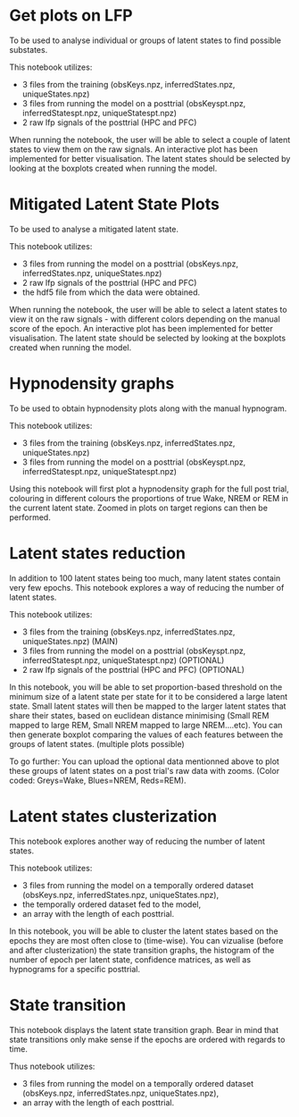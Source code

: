 # Get plots on LFP
To be used to analyse individual or groups of latent states to find possible substates.

This notebook utilizes:
- 3 files from the training (obsKeys.npz, inferredStates.npz, uniqueStates.npz)
- 3 files from running the model on a posttrial (obsKeyspt.npz, inferredStatespt.npz, uniqueStatespt.npz)
- 2 raw lfp signals of the posttrial (HPC and PFC)

When running the notebook, the user will be able to select a couple of latent states to view them on the raw signals.
An interactive plot has been implemented for better visualisation.
The latent states should be selected by looking at the boxplots created when running the model.


# Mitigated Latent State Plots
To be used to analyse a mitigated latent state.

This notebook utilizes:
- 3 files from running the model on a posttrial (obsKeys.npz, inferredStates.npz, uniqueStates.npz)
- 2 raw lfp signals of the posttrial (HPC and PFC)
- the hdf5 file from which the data were obtained.

When running the notebook, the user will be able to select a latent states to view it on the raw signals - with different colors depending on the manual score of the epoch.
An interactive plot has been implemented for better visualisation.
The latent state should be selected by looking at the boxplots created when running the model.


# Hypnodensity graphs
To be used to obtain hypnodensity plots along with the manual hypnogram.

This notebook utilizes:
- 3 files from the training (obsKeys.npz, inferredStates.npz, uniqueStates.npz)
- 3 files from running the model on a posttrial (obsKeyspt.npz, inferredStatespt.npz, uniqueStatespt.npz)

Using this notebook will first plot a hypnodensity graph for the full post trial, colouring in different colours the proportions of true Wake, NREM or REM in the current latent state. Zoomed in plots on target regions can then be performed.


# Latent states reduction
In addition to 100 latent states being too much, many latent states contain very few epochs. This notebook explores a way of reducing the number of latent states. 

This notebook utilizes:
- 3 files from the training (obsKeys.npz, inferredStates.npz, uniqueStates.npz) (MAIN)
- 3 files from running the model on a posttrial (obsKeyspt.npz, inferredStatespt.npz, uniqueStatespt.npz) (OPTIONAL)
- 2 raw lfp signals of the posttrial (HPC and PFC) (OPTIONAL)

In this notebook, you will be able to set proportion-based threshold on the minimum size of a latent state per state for it to be considered a large latent state. Small latent states will then be mapped to the larger latent states that share their states, based on euclidean distance minimising (Small REM mapped to large REM, Small NREM mapped to large NREM....etc).
You can then generate boxplot comparing the values of each features between the groups of latent states. (multiple plots possible)

To go further:
You can upload the optional data mentionned above to plot these groups of latent states on a post trial's raw data with zooms. (Color coded: Greys=Wake, Blues=NREM, Reds=REM).

# Latent states clusterization
This notebook explores another way of reducing the number of latent states. 

This notebook utilizes:
- 3 files from running the model on a temporally ordered dataset (obsKeys.npz, inferredStates.npz, uniqueStates.npz),
- the temporally ordered dataset fed to the model,
- an array with the length of each posttrial.

In this notebook, you will be able to cluster the latent states based on the epochs they are most often close to (time-wise).
You can vizualise (before and after clusterization) the state transition graphs, the histogram of the number of epoch per latent state, confidence matrices,  as well as hypnograms for a specific posttrial.

# State transition
This notebook displays the latent state transition graph. Bear in mind that state transitions only make sense if the epochs are ordered with regards to time.

Thus notebook utilizes:
- 3 files from running the model on a temporally ordered dataset (obsKeys.npz, inferredStates.npz, uniqueStates.npz),
- an array with the length of each posttrial.
